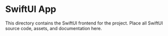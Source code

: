 # SwiftUI App

This directory contains the SwiftUI frontend for the project. Place all SwiftUI source code, assets, and documentation here.
